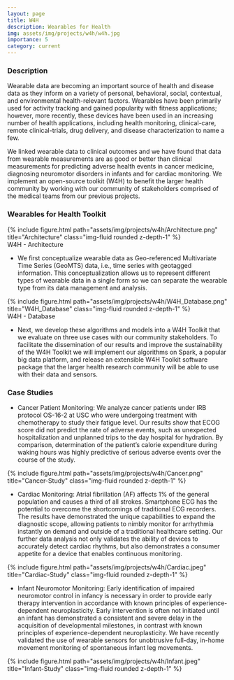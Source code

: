 ```yaml
---
layout: page
title: W4H
description: Wearables for Health
img: assets/img/projects/w4h/w4h.jpg
importance: 5
category: current
---
```


### Description

Wearable data are becoming an important source of health and disease data as they inform on a variety of personal, behavioral, social, contextual, and environmental health-relevant factors. Wearables have been primarily used for activity tracking and gained popularity with fitness applications; however, more recently, these devices have been used in an increasing number of health applications, including health monitoring, clinical-care, remote clinical-trials, drug delivery, and disease characterization to name a few.

We linked wearable data to clinical outcomes and we have found that data from wearable measurements are as good or better than clinical measurements for predicting adverse health events in cancer medicine, diagnosing neuromotor disorders in infants and for cardiac monitoring. We implement an open-source toolkit (W4H) to benefit the larger health community by working with our community of stakeholders comprised of the medical teams from our previous projects.

### Wearables for Health Toolkit

<div class="row">
    <div class="col-sm mt-3 mt-md-0">
        {% include figure.html path="assets/img/projects/w4h/Architecture.png" title="Architecture" class="img-fluid rounded z-depth-1" %}
    </div>
</div>
<div class="caption">
  W4H - Architecture
</div>

- We first conceptualize wearable data as Geo-referenced Multivariate Time Series (GeoMTS) data, i.e., time series with geotagged information. This conceptualization allows us to represent different types of wearable data in a single form so we can separate the wearable type from its data management and analysis.

<div class="row">
    <div class="col-sm mt-3 mt-md-0">
        {% include figure.html path="assets/img/projects/w4h/W4H_Database.png" title="W4H_Database" class="img-fluid rounded z-depth-1" %}
    </div>
</div>
<div class="caption">
  W4H - Database
</div>

- Next, we develop these algorithms and models into a W4H Toolkit that we evaluate on three use cases with our community stakeholders. To facilitate the dissemination of our results and improve the sustainability of the W4H Toolkit we will implement our algorithms on Spark, a popular big data platform, and release an extensible W4H Toolkit software package that the larger health research community will be able to use with their data and sensors.

### Case Studies

- Cancer Patient Monitoring: We analyze cancer patients under IRB protocol OS-16-2 at USC who were undergoing treatment with chemotherapy to study their fatigue level. Our results show that ECOG score did not predict the rate of adverse events, such as unexpected hospitalization and unplanned trips to the day hospital for hydration. By comparison, determination of the patient’s calorie expenditure during waking hours was highly predictive of serious adverse events over the course of the study.

<div class="row">
    <div class="col-sm mt-3 mt-md-0">
        {% include figure.html path="assets/img/projects/w4h/Cancer.png" title="Cancer-Study" class="img-fluid rounded z-depth-1" %}
    </div>
</div>
<div class="caption">
</div>

- Cardiac Monitoring: Atrial fibrillation (AF) affects 1% of the general population and causes a third of all strokes. Smartphone ECG has the potential to overcome the shortcomings of traditional ECG recorders. The results have demonstrated the unique capabilities to expand the diagnostic scope, allowing patients to nimbly monitor for arrhythmia instantly on demand and outside of a traditional healthcare setting. Our further data analysis not only validates the ability of devices to accurately detect cardiac rhythms, but also demonstrates a consumer appetite for a device that enables continuous monitoring.

<div class="row">
    <div class="col-sm mt-3 mt-md-0">
        {% include figure.html path="assets/img/projects/w4h/Cardiac.jpeg" title="Cardiac-Study" class="img-fluid rounded z-depth-1" %}
    </div>
</div>
<div class="caption">
</div>

- Infant Neuromotor Monitoring: Early identification of impaired neuromotor control in infancy is necessary in order to provide early therapy intervention in accordance with known principles of experience-dependent neuroplasticity. Early intervention is often not initiated until an infant has demonstrated a consistent and severe delay in the acquisition of developmental milestones, in contrast with known principles of experience-dependent neuroplasticity. We have recently validated the use of wearable sensors for unobtrusive full-day, in-home movement monitoring of spontaneous infant leg movements.

<div class="row">
    <div class="col-sm mt-3 mt-md-0">
        {% include figure.html path="assets/img/projects/w4h/Infant.jpeg" title="Infant-Study" class="img-fluid rounded z-depth-1" %}
    </div>
</div>
<div class="caption">
</div>
